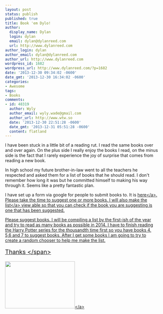 ```yaml
---
layout: post
status: publish
published: true
title: Book 'em Dylo!
author:
  display_name: Dylan
  login: dylan
  email: dylan@dylanreed.com
  url: http://www.dylanreed.com
author_login: dylan
author_email: dylan@dylanreed.com
author_url: http://www.dylanreed.com
wordpress_id: 1682
wordpress_url: http://www.dylanreed.com/?p=1682
date: '2013-12-30 09:34:02 -0600'
date_gmt: '2013-12-30 16:34:02 -0600'
categories:
- Awesome
tags:
- Books
comments:
- id: 48319
  author: Wyly
  author_email: wyly.wade@gmail.com
  author_url: http://www.wtw.so
  date: '2013-12-30 22:51:28 -0600'
  date_gmt: '2013-12-31 05:51:28 -0600'
  content: flatland
---
```

<p>I have been stuck in a little bit of a reading rut. I read the same books over and over again. On the plus side I really enjoy the books I read, on the minus side is the fact that I rarely experience the joy of surprise that comes from reading a new book.</p>
<p>In high school my future brother-in-law went to all the teachers he respected and asked them for a list of books that he should read. I don't remember how long it was but he committed himself to making his way through it. Seems like a pretty fantastic plan.</p>
<p>I have set up a form via google for people to submit books to. It is <a href="https:&#47;&#47;docs.google.com&#47;a&#47;dylanreed.com&#47;forms&#47;d&#47;19iC8VVfX7-5RHDIa3D-pL7mAiU0eFD_6eQW7HtTsd9w&#47;viewform">here<&#47;a>. Please take the time to suggest one or more books. I will also make the <a href="https:&#47;&#47;docs.google.com&#47;spreadsheet&#47;ccc?key=0AjuRpKKTHJltdEp2WDJSN0hmYWlaeXRSOFRzbWk1T1E&amp;usp=sharing">list<&#47;a> view able so that you can check if the book you are suggesting is one that has been suggested.</p>
<p>Please suggest books. I will be compiling a list by the first-ish of the year and try to read as many books as possible in 2014. I have to finish reading the Harry Potter series for the thousandth time first so you have books 4, 5,6 and 7 to suggest books.&nbsp;After I get some books I am going to try to create a random chooser to help me make the list.</p>
<p><span style="font-size: 1.4em; line-height: 1.65;">Thanks&nbsp;<&#47;span></p>
<p><a href="http:&#47;&#47;www.google.com&#47;imgres?sa=X&amp;espv=210&amp;es_sm=91&amp;biw=1075&amp;bih=1015&amp;tbm=isch&amp;tbnid=-3KzNkTlXFhR-M:&amp;imgrefurl=http:&#47;&#47;www.thewheelhousereview.com&#47;2012&#47;05&#47;09&#47;hey-guys-lets-start-a-book-club&#47;&amp;docid=f00c7s0pcUfezM&amp;imgurl=http:&#47;&#47;www.thewheelhousereview.com&#47;wp-content&#47;uploads&#47;2012&#47;05&#47;book-it-300x208.jpg&amp;w=300&amp;h=208&amp;ei=AqHBUrq0MKLAyAGQ1IHACw&amp;zoom=1&amp;ved=1t:3588,r:12,s:0,i:117&amp;iact=rc&amp;page=1&amp;tbnh=166&amp;tbnw=240&amp;start=0&amp;ndsp=44&amp;tx=138&amp;ty=61"><img class="alignnone" alt="" src="http:&#47;&#47;mentalfloss.com&#47;sites&#47;default&#47;files&#47;styles&#47;article_640x430&#47;public&#47;book-it_5.jpg" width="230" height="155" &#47;><&#47;a></p>
